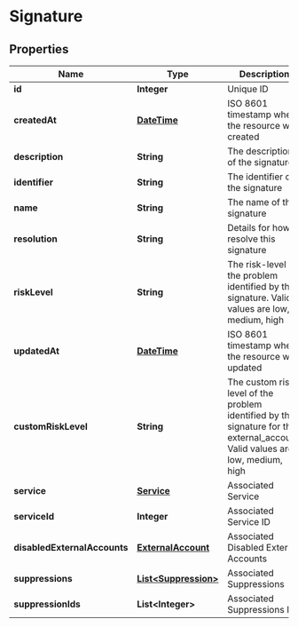 
# Signature

## Properties
Name | Type | Description | Notes
------------ | ------------- | ------------- | -------------
**id** | **Integer** | Unique ID |  [optional]
**createdAt** | [**DateTime**](DateTime.md) | ISO 8601 timestamp when the resource was created |  [optional]
**description** | **String** | The description of the signature |  [optional]
**identifier** | **String** | The identifier of the signature |  [optional]
**name** | **String** | The name of the signature |  [optional]
**resolution** | **String** | Details for how to resolve this signature |  [optional]
**riskLevel** | **String** | The risk-level of the problem identified by the signature. Valid values are low, medium, high |  [optional]
**updatedAt** | [**DateTime**](DateTime.md) | ISO 8601 timestamp when the resource was updated |  [optional]
**customRiskLevel** | **String** | The custom risk-level of the problem identified by the signature for this external_account. Valid values are low, medium, high |  [optional]
**service** | [**Service**](Service.md) | Associated Service |  [optional]
**serviceId** | **Integer** | Associated Service ID |  [optional]
**disabledExternalAccounts** | [**ExternalAccount**](ExternalAccount.md) | Associated Disabled External Accounts |  [optional]
**suppressions** | [**List&lt;Suppression&gt;**](Suppression.md) | Associated Suppressions |  [optional]
**suppressionIds** | **List&lt;Integer&gt;** | Associated Suppressions IDs |  [optional]



